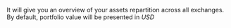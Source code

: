 It will give you an overview of your assets repartition across all exchanges.
By default, portfolio value will be presented in _USD_
